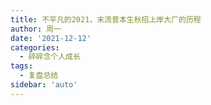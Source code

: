 ```yaml
---
title: 不平凡的2021，末流普本生秋招上岸大厂的历程
author: 周一
date: '2021-12-12'
categories:
  - 碎碎念个人成长
tags:
  - 复盘总结
sidebar: 'auto'
---
```

